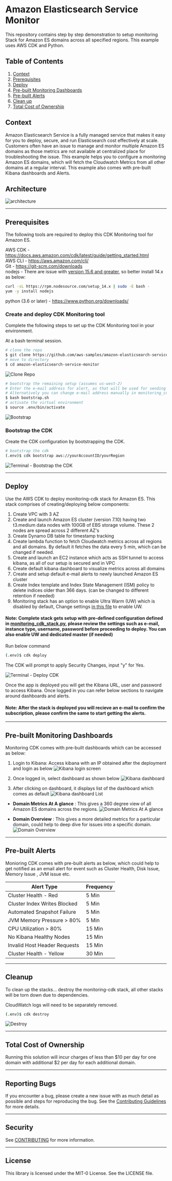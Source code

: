 # Amazon Elasticsearch Service Monitor

This repository contains step by step demonstration to setup monitoring Stack for Amazon ES domains across all specified regions. This example uses AWS CDK and Python.


## Table of Contents
1. [Context](#context)
2. [Prerequisites](#prerequisites)
3. [Deploy](#deploy)
4. [Pre-built Monitoring Dashboards](#dashboards)
5. [Pre-built Alerts](#alerts)
6. [Clean up](#cleanup)
7. [Total Cost of Ownership](#tco)

## Context <a name="context"></a>
Amazon Elasticsearch Service is a fully managed service that makes it easy for you to deploy, secure, and run Elasticsearch cost effectively at scale. Customers often have an issue to manage and monitor multiple Amazon ES domains as those metrics are not available at centralized place for troubleshooting the issue. 
This example helps you to configure a monitoring Amazon ES domains, which will fetch the Cloudwatch Metrics from all other domains at a regular interval. This example also comes with pre-built Kibana dashboards and Alerts. 

## Architecture
![architecture](/images/Amazon_ES_Monitoring_Framework.png)

-----

## Prerequisites <a name="prerequisites"></a>

The following tools are required to deploy this CDK Monitoring tool for Amazon ES.

AWS CDK - https://docs.aws.amazon.com/cdk/latest/guide/getting_started.html  
AWS CLI - https://aws.amazon.com/cli/  
Git -  https://git-scm.com/downloads  
nodejs - There are issue with [version 15.6 and greater](https://github.com/aws/aws-cdk/issues/12536), so better install 14.x as below:
```bash
curl -sL https://rpm.nodesource.com/setup_14.x | sudo -E bash -
yum -y install nodejs
```
python (3.6 or later) - https://www.python.org/downloads/  

### Create and deploy CDK Monitoring tool

Complete the following steps to set up the CDK Monitoring tool in your environment.

At a bash terminal session.

```bash
# clone the repo
$ git clone https://github.com/aws-samples/amazon-elasticsearch-service-monitor.git
# move to directory
$ cd amazon-elasticsearch-service-monitor
```

![Clone Repo](/images/cdk_monitoring_clone.png)

```bash
# bootstrap the remaining setup (assumes us-west-2)
# Enter the e-mail address for alert, as that will be used for sending the alert
# Alternatively you can change e-mail address manually in monitoring_cdk/monitoring_cdk_stack.py
$ bash bootstrap.sh
# activate the virtual environment
$ source .env/bin/activate
```

![Bootstrap](/images/cdk_monitoring_bootstrap.png)

### Bootstrap the CDK

Create the CDK configuration by bootstrapping the CDK.

```bash
# bootstrap the cdk
(.env)$ cdk bootstrap aws://yourAccountID/yourRegion
```

![Terminal - Bootstrap the CDK](/images/cdk_monitoring_bootstrap_cdk.png)

-----

## Deploy <a name="deploy"></a>
Use the AWS CDK to deploy monitoring-cdk stack for Amazon ES. This stack comprises of creating/deploying below components:
1. Create VPC with 3 AZ
2. Create and launch Amazon ES cluster (version 7.10) having two t3.medium data nodes with 100GB of EBS storage volume. These 2 nodes are spread across 2 different AZ's
3. Create Dynamo DB table for timestamp tracking 
4. Create lambda function to fetch Cloudwatch metrics across all regions and all domains. By default it fetches the data every 5 min, which can be changed if needed. 
5. Create and launch an EC2 instance which acts as SSH tunnel to access kibana, as all of our setup is secured and in VPC
6. Create default kibana dashboard to visualize metrics across all domains
7. Create and setup default e-mail alerts to newly launched Amazon ES cluster
8. Create Index template and Index State Management (ISM) policy to delete indices older than 366 days. (can be changed to different retention if needed)
9. Monitoring stack has an option to enable Ultra Warm (UW) which is disabled by default, Change settings [in this file](monitoring_cdk/monitoring_cdk_stack.py) to enable UW.


#### Note: Complete stack gets setup with pre-defined configuration defined in [monitoring_cdk_stack.py](monitoring_cdk/monitoring_cdk_stack.py), please review the settings such as e-mail, instance type, username, password before proceeding to deploy. You can also enable UW and dedicated master (if needed)

Run below command 
```bash
(.env)$ cdk deploy
```

The CDK will prompt to apply Security Changes, input "y" for Yes.

![Terminal - Deploy CDK](/images/cdk_monitoring_deploy.png)

  Once the app is deployed you will get the Kibana URL, user and password to access Kibana. Once logged in you can refer below sections to navigate around dashboards and alerts.

####  Note: After the stack is deployed you will recieve an e-mail to confirm the subscription, please confirm the same to start getting the alerts.  

-----

## Pre-built Monitoring Dashboards <a name="dashboards"></a>
  Monitoring CDK comes with pre-built dashboards which can be accessed as below:
  1. Login to Kibana: Access kibana with an IP obtained after the deployment and login as below
      ![Kibana login screen](/images/kibana_login.png)

  2. Once logged in, select dashboard as shown below
      ![Kibana dashboard](/images/kibana_select_dashboard.png)

  3. After clicking on dashboard, it displays list of the dashboard which comes as default
      ![Kibana dashboard List](/images/kibana_dashboards_list.png)

   - **Domain Metrics At A glance** : This gives a 360 degree view of all Amazon ES domains across the regions. 
      ![Domain Metrics At A glance](/images/dashboard_domain_metrics_at_a_glance.png)
   
   - **Domain Overview** :  This gives a more detailed metrics for a particular domain, could help to deep dive for issues into a specific domain. 
      ![Domain Overview](/images/dashboard_domain_overview.png)

-----

## Pre-built Alerts <a name="alerts"></a>

  Monioring CDK comes with pre-built alerts as below, which could help to get notified as an email alert for event such as Cluster Health, Disk Issue, Memory Issue , JVM issue etc. 
  
| Alert Type                    | Frequency     |
| ----------------------------- | ------------- |
| Cluster Health - Red          | 5 Min         |
| Cluster Index Writes Blocked  | 5 Min         |
| Automated Snapshot Failure    | 5 Min         |
| JVM Memory Pressure > 80%     | 5 Min         |
| CPU Utilization > 80%         | 15 Min        |
| No Kibana Healthy Nodes       | 15 Min        |
| Invalid Host Header Requests  | 15 Min        |
| Cluster Health - Yellow       | 30 Min        |

-----
## Cleanup <a name=cleanup></a>

To clean up the stacks... destroy the monitoring-cdk stack, all other stacks will be torn down due to dependencies. 

CloudWatch logs will need to be separately removed.

```bash
(.env)$ cdk destroy
```

![Destroy](/images/cdk_monitoring_destroy.png)

-----
## Total Cost of Ownership <a name=tco></a>

Running this solution will incur charges of less than $10 per day for one domain with additional $2 per day for each additional domain.

-----
## Reporting Bugs

If you encounter a bug, please create a new issue with as much detail as possible and steps for reproducing the bug. See the [Contributing Guidelines](./CONTRIBUTING.md) for more details.

-----
## Security

See [CONTRIBUTING](CONTRIBUTING.md#security-issue-notifications) for more information.

-----
## License

This library is licensed under the MIT-0 License. See the LICENSE file.
